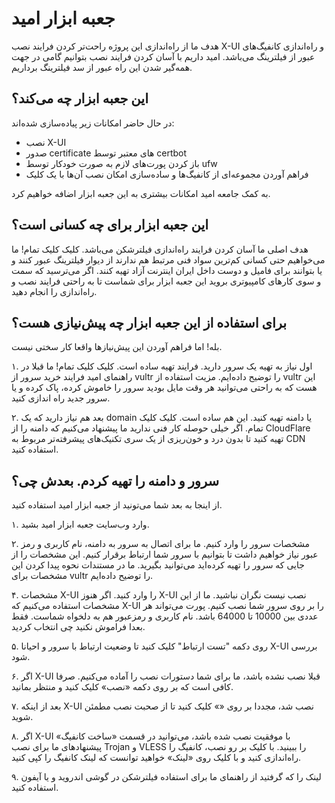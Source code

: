 # جعبه ابزار امید

هدف ما از راه‌اندازی این پروژه راحت‌تر کردن فرایند نصب X-UI و راه‌اندازی کانفیگ‌های عبور از فیلترینگ می‌باشد. امید داریم با آسان کردن فرایند نصب بتوانیم گامی در جهت همه‌گیر شدن این راه عبور از سد فیلترینگ بر‌داریم.

## این جعبه ابزار چه می‌کند؟
در حال حاضر امکانات زیر پیاده‌سازی شده‌اند:

* نصب X-UI
* صدور certificate های معتبر توسط certbot
* باز کردن پورت‌های لازم به صورت خودکار توسط ufw
* فراهم‌ آوردن مجموعه‌ای از کانفیگ‌ها و ساده‌سازی امکان نصب آن‌ها با یک کلیک

به کمک جامعه امید امکانات بیشتری به این جعبه ابزار اضافه خواهیم کرد.

## این جعبه ابزار برای چه کسانی است؟
هدف اصلی ما آسان‌ کردن فرایند راه‌اندازی فیلترشکن می‌باشد. کلیک کلیک تمام! ما می‌خواهیم حتی کسانی کم‌ترین سواد فنی مرتبط هم ندارند از دیوار فیلترینگ عبور کنند و یا بتوانند برای فامیل و دوست داخل ایران اینترنت آزاد تهیه کنند. اگر می‌ترسید که سمت و سوی کارهای کامپیوتری بروید این جعبه ابزار برای شماست تا به راحتی فرایند نصب و راه‌اندازی را انجام دهید.

## برای استفاده از این جعبه ابزار چه پیش‌نیازی هست؟
بله! اما فراهم‌ آوردن این پیش‌نیازها واقعا کار سختی نیست. 

۱. اول نیاز به تهیه یک سرور دارید. فرایند تهیه ساده است. کلیک کلیک تمام! ما قبلا در راهنمای امید فرایند خرید سرور از vultr را توضیح داده‌ایم. مزیت استفاده از vultr این هست که به راحتی می‌توانید هر وقت مایل بودید سرور را خاموش کرده، پاک کرده و یا سرور جدید راه اندازی کنید.

۲. بعد هم نیاز دارید که یک domain یا دامنه تهیه کنید. این هم ساده است. کلیک کلیک تمام. اگر خیلی حوصله کار فنی ندارید ما پیشنهاد می‌کنیم که دامنه را از CloudFlare تهیه کنید تا بدون درد و خون‌ریزی از یک سری تکنیک‌های پیشرفته‌تر مربوط به CDN استفاده کنید. 

## سرور و دامنه را تهیه کردم. بعدش چی؟

از اینجا به بعد شما می‌تونید از جعبه ابزار امید استفاده کنید.

۱. وارد وب‌سایت جعبه ابزار امید بشید.

۲. مشخصات سرور را وارد کنیم. ما برای اتصال به سرور به دامنه، نام کاربری و رمز عبور نیاز خواهیم داشت تا بتوانیم با سرور شما ارتباط برقرار کنیم. این مشخصات را از جایی که سرور را تهیه کرده‌اید می‌توانید بگیرید. ما در مستندات نحوه پیدا کردن این مشخصات برای vultr را توضیح داده‌ایم.

۴. مشخصات X-UI را وارد کنید. اگر هنوز X-UI نصب نیست نگران نباشید. ما از این مشخصات استفاده می‌کنیم که X-UI را بر روی سرور شما نصب کنیم. پورت می‌تواند هر عددی بین 10000 تا 64000 باشد. نام کاربری و رمزعبور هم به دلخواه شماست. فقط بعدا فراموش نکنید چی انتخاب کردید.

۵. روی دکمه "تست ارتباط" کلیک کنید تا وضعیت ارتباط با سرور و احیانا X-UI بررسی شود.

۶. اگر X-UI قبلا نصب نشده باشد، ما برای شما دستورات نصب را آماده می‌کنیم. صرفا کافی است که بر روی دکمه «نصب» کلیک کنید و منتظر بمانید.

۷. بعد از اینکه X-UI نصب شد، مجددا بر روی «» کلیک کنید تا از صحبت نصب مطمئن شوید.

۸. اگر X-UI با موفقیت نصب شده باشد، ‌می‌توانید در قسمت «ساخت کانفیگ» پیشنهاد‌های ما برای نصب Trojan و VLESS را ببینید. با کلیک بر رو نصب، کانفیگ را راه‌اندازی کنید و با کلیک روی «لینک» خواهید توانست که لینک کانفیگ را کپی کنید.

۹. لینک را که گرفتید از راهنمای ما برای استفاده فیلتر‌شکن در گوشی اندروید و یا آیفون استفاده کنید.




